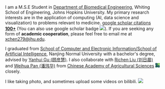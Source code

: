 I am a M.S.E Student in [Department of Biomedical Engineering](https://www.bme.jhu.edu/), Whiting School of Engineering, Johns Hopkins University.
My primary research interests are in the application of computing (AI, data science and visualization) to problems relevant to medicine.
<a href='https://scholar.google.com/citations?user=iShvJlEAAAAJ'>google scholar citations <strong><span id='total_cit'>100+</span></strong></a> (You can also use google scholar badge <a href='https://scholar.google.com/citations?user=iShvJlEAAAAJ'><img src="https://img.shields.io/endpoint?url=https://cdn.jsdelivr.net/gh/Jerry391/Jerry391.github.io@google-scholar-stats/gs_data_shieldsio.json&logo=Google%20Scholar&labelColor=f6f6f6&color=9cf&style=flat&label=citations"></a>).
If you are seeking any form of **academic cooperation**, please feel free to email me at [xchen279@jhu.edu](mailto:xchen279@jhu.edu).

I graduated from [School of Computer and Electronic Information/School of Artificial Intelligence](http://schools.njnu.edu.cn/computer/), Nanjing Normal University with a bachelor's degree, advised by [Yanhui Gu (顾彦慧)](http://schools.njnu.edu.cn/computer/person/yanhui-gu). I also collaborate with [Richen Liu (刘日晨)](https://dabigtou.github.io/richenliu/) and [Weihua Pan (潘玮华)](https://agis.caas.cn/en/research/principalinvestigator/253198.htm) from [Chinese Academy of Agricultural Sciences](https://agis.caas.cn/en/index.htm) <img src='/images/agis.svg' style="width: 1em;"> closely. 

I like taking photo, and sometimes upload some videos on bilibili. 
[![](https://img.shields.io/badge/dynamic/json?url=https%3A%2F%2Fapi.spencerwoo.com%2Fsubstats%2F%3Fsource%3Dbilibili%26queryKey%3D505318975&query=%24.data.totalSubs&logo=bilibili&label=subscribers)](https://space.bilibili.com/505318975?spm_id_from=333.337.0.0)
